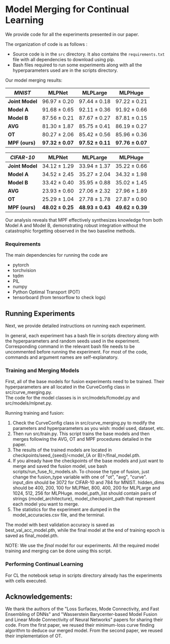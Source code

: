 #  Model Merging for Continual Learning

We provide code for all the experiments presented in our paper.

The organization of code is as follows :
* Source code is in the `src` directory. It also contains the `requirements.txt` file with all dependencies to download using pip.
* Bash files required to run some experiments along with all the hyperparameters used are in the scripts directory.

Our model merging results:


|  ***MNIST***       | **MLPNet**           | **MLPLarge**         | **MLPHuge**          |
|----------------|-----------------------|-----------------------|-----------------------|
| **Joint Model**    | $96.97 \pm 0.20$      | $97.44 \pm 0.18$      | $97.22 \pm 0.21$      |
| **Model A**    | $91.68 \pm 0.65$      | $92.11 \pm 0.36$      | $91.92 \pm 0.66$      |
| **Model B**    | $87.56 \pm 0.21$      | $87.67 \pm 0.27$      | $87.81 \pm 0.15$      |
| **AVG**        | $81.30 \pm 1.87$      | $85.75 \pm 0.41$      | $86.19 \pm 0.27$       |
| **OT**         | $80.27 \pm 2.06$      | $85.42 \pm 0.56$      | $85.96 \pm 0.36$       |
| **MPF (ours)** | **$97.32 \pm 0.07$**  | **$97.52 \pm 0.11$**  | **$97.76 \pm 0.07$**  |


| ***CIFAR-10***     | **MLPNet**            | **MLPLarge**         | **MLPHuge**          |
|----------------|-----------------------|-----------------------|-----------------------|
| **Joint Model**    | $34.12 \pm 1.29$            | $33.94 \pm 1.37$               | $35.22 \pm 0.66$ |
| **Model A**    | $34.52 \pm 2.45$      | $35.27 \pm 2.04$      | $34.32 \pm 1.98$      |
| **Model B**    | $33.42 \pm 0.40$      | $35.95 \pm 0.88$      | $35.02 \pm 1.45$      |
| **AVG**        | $23.93 \pm 0.60$      | $27.06 \pm 2.32$      | $27.96 \pm 1.89$      |
| **OT**         | $25.29 \pm 1.04$      | $27.78 \pm 1.78$      | $27.87 \pm 0.90$      |
| **MPF (ours)** | **$48.02 \pm 0.25$**  | **$48.93 \pm 0.43$**  | **$49.62 \pm 0.39$**  |

Our analysis reveals that MPF effectively synthesizes knowledge from both Model A and Model B, demonstrating robust integration without the catastrophic forgetting observed in the two baseline methods.

### Requirements

The main dependencies for running the code are
* pytorch
* torchvision
* tqdm
* PIL
* numpy
* Python Optimal Transport (POT)
* tensorboard (from tensorflow to check logs)


## Running Experiments

Next, we provide detailed instructions on running each experiment.

In general, each experiment has a bash file in scripts directory along 
with the hyperparameters and random seeds used in the experiment. 
Corresponding command in the relevant bash file needs to be uncommented before running the experiment.
For most of the code, commands and argument names are self-explanatory.

### Training and Merging Models

First, all of the base models for fusion experiments need to be trained.
Their hyperparameters are all located in the CurveConfig class in src/curve_merging.py.  
The code for the model classes is in src/models/fcmodel.py and src/models/mlpnet.py.

Running training and fusion:
1. Check the CurveConfig class in src/curve_merging.py to modify the parameters and hyperparameters as you wish: model used, dataset, etc.  
2. Then run src/train.py. This script trains the base models and then merges following the AVG, OT and MPF procedures detailed in the paper.
3. The results of the trained models are located in checkpoints/seed_{seed}/<model_{A or B}>/final_model.pth.
4. If you already have the checkpoints of the base models and just want to merge and saved the fusion model, use bash scripts/run_fuse_fc_models.sh. 
To choose the type of fusion, just change the fusion_type variable with one of "ot", "avg", "curve".
input_dim should be 3072 for CIFAR-10 and 784 for MNIST.
hidden_dims should be 400, 200, 100 for MLPNet, 800, 400, 200 for MLPLarge and 1024, 512, 256 for MLPHuge.
model_path_list should contain pairs of strings {model_architecture}, model_checkpoint_path that represent each model you want to merge. 
5. The statistics for the experiment are dumped in the model_accuracies.csv file, and the terminal. 

The model with best validation accuracy is saved as best_val_acc_model.pth, 
while the final model at the end of training epoch is saved as final_model.pth.

NOTE: We use the _final_ model for our experiments.
All the required model training and merging can be done using this script.

### Performing Continual Learning

For CL the notebook setup in scripts directory already has the experiments with cells executed. 

## Acknowledgements:

We thank the authors of the "Loss Surfaces, Mode Connectivity, and Fast Ensembling of DNNs" and "Wasserstein Barycenter-based Model Fusion and Linear Mode Connectivity of Neural Networks" papers for sharing their code. 
From the first paper, we reused their minimum-loss curve finding algorithm to deduce our merged model. From the second paper, we reused their implementation of OT.
